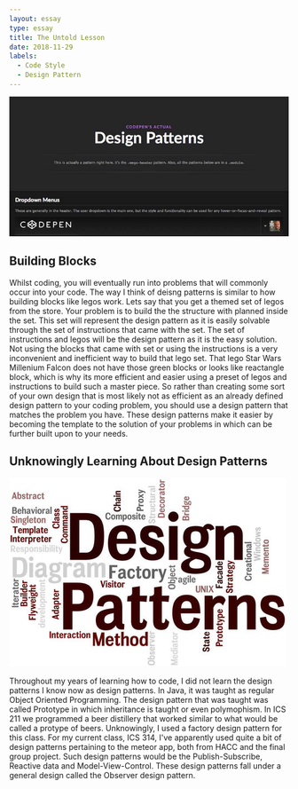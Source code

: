 ```yaml
---
layout: essay
type: essay
title: The Untold Lesson
date: 2018-11-29
labels:
  - Code Style
  - Design Pattern
---
```


<img src="../images/http_codepen.io_guide_.jpg">

## Building Blocks

Whilst coding, you will eventually run into problems that will commonly occur into your code. The way I think of deisng patterns is similar
to how building blocks like legos work. Lets say that you get a themed set of legos from the store. Your problem is to build the the
structure with planned inside the set. This set will represent the design pattern as it is easily solvable through the set of 
instructions that came with the set. The set of instructions and legos will be the design pattern as it is the easy solution. Not using the
blocks that came with set or using the instructions is a very inconvenient and inefficient way to build that lego set. That lego Star Wars
Millenium Falcon does not have those green blocks or looks like reactangle block, which is why its more efficient and easier using a preset
of legos and instructions to build such a master piece. So rather than creating some sort of your own design that is most likely not as efficient 
as an already defined design pattern to your coding problem, you should use a design pattern that matches the problem you have. These
design patterns make it easier by becoming the template to the solution of your problems in which can be further built upon to your needs.

## Unknowingly Learning About Design Patterns

<img src="../images/designpatterns02.1509495012.jpg">

Throughout my years of learning how to code, I did not learn the design patterns I know now as design patterns. In Java, it was taught as
regular Object Oriented Programming. The design pattern that was taught was called Prototype in which inheritance is taught or even 
polymophism. In ICS 211 we programmed a beer distillery that worked similar to what would be called a protype of beers.
Unknowingly, I used a factory design pattern for this class. For my current class, ICS 314, I've apparently used quite a bit of design patterns 
pertaining to the meteor app, both from HACC and the final group project. Such design patterns would be the Publish-Subscribe, Reactive data
and Model-View-Control. These design patterns fall under a general design called the Observer design pattern. 
